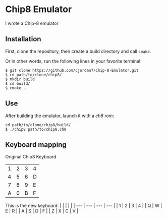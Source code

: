 
# Chip8 Emulator

I wrote a Chip-8 emulator

## Installation

First, clone the repository, then create a build directory and call `cmake`.

Or in other words, run the following lines in your favorite terminal:

```
$ git clone https://github.com/cjordan7/Chip-8-Emulator.git
$ cd path/to/clone/chip8/
$ mkdir build
$ cd build/
$ cmake ..
```


## Use

After building the emulator, launch it with a *ch8 rom*:

```
cd path/to/clone/chip8/build/
$ ./chip8 path/to/chip8.ch8
```


## Keyboard mapping


Original Chip8 Keyboard

|     |     |     |     |
| --- | --- | --- | --- |
| 1   | 2   | 3   | 4   |
| 4   | 5   | 6   | D   |
| 7   | 8   | 9   | E   |
| A   | 0   | B   | F   |


This is the new keyboard:
|     |     |     |     |
| --- | --- | --- | --- |
| 1   | 2   | 3   | 4   |
| Q   | W   | E   | R   |
| A   | S   | D   | F   |
| Z   | X   | C   | V   |
